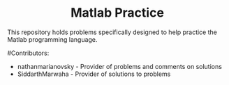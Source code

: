 <h1 align="center">Matlab Practice</h1>

This repository holds problems specifically designed to help practice the Matlab programming language.

#Contributors:

- nathanmarianovsky - Provider of problems and comments on solutions
- SiddarthMarwaha - Provider of solutions to problems

